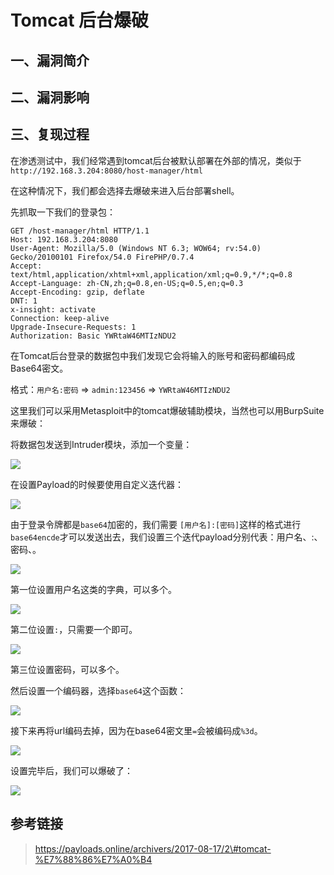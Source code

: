 Tomcat 后台爆破
===============

一、漏洞简介
------------

二、漏洞影响
------------

三、复现过程
------------

在渗透测试中，我们经常遇到tomcat后台被默认部署在外部的情况，类似于`http://192.168.3.204:8080/host-manager/html`

在这种情况下，我们都会选择去爆破来进入后台部署shell。

先抓取一下我们的登录包：

    GET /host-manager/html HTTP/1.1
    Host: 192.168.3.204:8080
    User-Agent: Mozilla/5.0 (Windows NT 6.3; WOW64; rv:54.0) Gecko/20100101 Firefox/54.0 FirePHP/0.7.4
    Accept: text/html,application/xhtml+xml,application/xml;q=0.9,*/*;q=0.8
    Accept-Language: zh-CN,zh;q=0.8,en-US;q=0.5,en;q=0.3
    Accept-Encoding: gzip, deflate
    DNT: 1
    x-insight: activate
    Connection: keep-alive
    Upgrade-Insecure-Requests: 1
    Authorization: Basic YWRtaW46MTIzNDU2

在Tomcat后台登录的数据包中我们发现它会将输入的账号和密码都编码成Base64密文。

格式：`用户名:密码` =\> `admin:123456` =\> `YWRtaW46MTIzNDU2`

这里我们可以采用Metasploit中的tomcat爆破辅助模块，当然也可以用BurpSuite来爆破：

将数据包发送到Intruder模块，添加一个变量：

![](./resource/Tomcat后台爆破/media/rId24.jpg)

在设置Payload的时候要使用自定义迭代器：

![](./resource/Tomcat后台爆破/media/rId25.jpg)

由于登录令牌都是`base64`加密的，我们需要
`[用户名]:[密码]`这样的格式进行`base64encde`才可以发送出去，我们设置三个迭代payload分别代表：用户名、:、密码、。

![](./resource/Tomcat后台爆破/media/rId26.jpg)

第一位设置用户名这类的字典，可以多个。

![](./resource/Tomcat后台爆破/media/rId27.jpg)

第二位设置`:`，只需要一个即可。

![](./resource/Tomcat后台爆破/media/rId28.jpg)

第三位设置密码，可以多个。

然后设置一个编码器，选择`base64`这个函数：

![](./resource/Tomcat后台爆破/media/rId29.jpg)

接下来再将url编码去掉，因为在base64密文里`=`会被编码成`%3d`。

![](./resource/Tomcat后台爆破/media/rId30.jpg)

设置完毕后，我们可以爆破了：

![](./resource/Tomcat后台爆破/media/rId31.jpg)

参考链接
--------

> https://payloads.online/archivers/2017-08-17/2\#tomcat-%E7%88%86%E7%A0%B4
